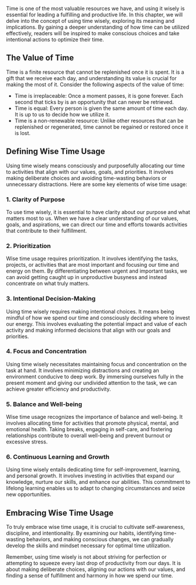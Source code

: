 
Time is one of the most valuable resources we have, and using it wisely is essential for leading a fulfilling and productive life. In this chapter, we will delve into the concept of using time wisely, exploring its meaning and implications. By gaining a deeper understanding of how time can be utilized effectively, readers will be inspired to make conscious choices and take intentional actions to optimize their time.

**The Value of Time**
---------------------

Time is a finite resource that cannot be replenished once it is spent. It is a gift that we receive each day, and understanding its value is crucial for making the most of it. Consider the following aspects of the value of time:

* Time is irreplaceable: Once a moment passes, it is gone forever. Each second that ticks by is an opportunity that can never be retrieved.
* Time is equal: Every person is given the same amount of time each day. It is up to us to decide how we utilize it.
* Time is a non-renewable resource: Unlike other resources that can be replenished or regenerated, time cannot be regained or restored once it is lost.

**Defining Wise Time Usage**
----------------------------

Using time wisely means consciously and purposefully allocating our time to activities that align with our values, goals, and priorities. It involves making deliberate choices and avoiding time-wasting behaviors or unnecessary distractions. Here are some key elements of wise time usage:

### **1. Clarity of Purpose**

To use time wisely, it is essential to have clarity about our purpose and what matters most to us. When we have a clear understanding of our values, goals, and aspirations, we can direct our time and efforts towards activities that contribute to their fulfillment.

### **2. Prioritization**

Wise time usage requires prioritization. It involves identifying the tasks, projects, or activities that are most important and focusing our time and energy on them. By differentiating between urgent and important tasks, we can avoid getting caught up in unproductive busyness and instead concentrate on what truly matters.

### **3. Intentional Decision-Making**

Using time wisely requires making intentional choices. It means being mindful of how we spend our time and consciously deciding where to invest our energy. This involves evaluating the potential impact and value of each activity and making informed decisions that align with our goals and priorities.

### **4. Focus and Concentration**

Using time wisely necessitates maintaining focus and concentration on the task at hand. It involves minimizing distractions and creating an environment conducive to deep work. By immersing ourselves fully in the present moment and giving our undivided attention to the task, we can achieve greater efficiency and productivity.

### **5. Balance and Well-being**

Wise time usage recognizes the importance of balance and well-being. It involves allocating time for activities that promote physical, mental, and emotional health. Taking breaks, engaging in self-care, and fostering relationships contribute to overall well-being and prevent burnout or excessive stress.

### **6. Continuous Learning and Growth**

Using time wisely entails dedicating time for self-improvement, learning, and personal growth. It involves investing in activities that expand our knowledge, nurture our skills, and enhance our abilities. This commitment to lifelong learning enables us to adapt to changing circumstances and seize new opportunities.

**Embracing Wise Time Usage**
-----------------------------

To truly embrace wise time usage, it is crucial to cultivate self-awareness, discipline, and intentionality. By examining our habits, identifying time-wasting behaviors, and making conscious changes, we can gradually develop the skills and mindset necessary for optimal time utilization.

Remember, using time wisely is not about striving for perfection or attempting to squeeze every last drop of productivity from our days. It is about making deliberate choices, aligning our actions with our values, and finding a sense of fulfillment and harmony in how we spend our time.
